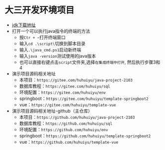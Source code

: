 # 大三开发环境项目

- [jdk下载地址](https://www.oracle.com/cn/java/technologies/downloads/)
- 打开一个可以执行java指令的终端的方法
  - 按`Ctr + ~`打开终端窗口
  - 输入`cd .\script\`切换到脚本目录
  - 输入`.\java_cmd.ps1`启动新终端
  - 输入`java -version`测试使用的java版本
  - 也可以直接右键点击`script`文件夹,选择`在集成终端中打开`, 然后执行步骤3和4
- 演示项目源码相关地址
  - 本项目：`https://gitee.com/huhuiyu/java-project-2103`
  - 数据库教程：`https://gitee.com/huhuiyu/sql`
  - 环境配置：`https://gitee.com/huhuiyu/env`
  - springboot：`https://gitee.com/huhuiyu/template-springboot2`
  - vue：`https://gitee.com/huhuiyu/template-vue`
- 演示项目源码相关地址-github（主仓库）
  - 本项目：`https://github.com/huhuiyu/java-project-2103`
  - 数据库教程：`https://github.com/huhuiyu/sql`
  - 环境配置：`https://github.com/huhuiyu/env`
  - springboot：`https://github.com/huhuiyu/template-springboot2`
  - vue：`https://github.com/huhuiyu/template-vue`
